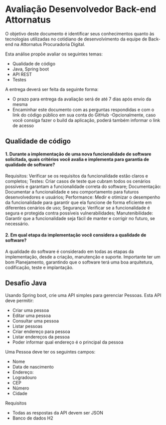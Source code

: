 # Avaliação Desenvolvedor Back-end Attornatus

O objetivo deste documento é identificar seus conhecimentos quanto às tecnologias utilizadas no cotidiano de desenvolvimento da equipe de Back-end na Attornatus Procuradoria Digital.

Esta análise propõe avaliar os seguintes temas: 
-	Qualidade de código
-	Java, Spring boot
-	API REST
-	Testes

A entrega deverá ser feita da seguinte forma:
-	O prazo para entrega da avaliação será de até 7 dias após envio da mesma
-	Encaminhar este documento com as perguntas respondidas e com o link do código público em sua conta do GitHub
-Opcionalmente, caso você consiga fazer o build da aplicação, poderá também informar o link de acesso


## **Qualidade de código**

#### 1.	Durante a implementação de uma nova funcionalidade de software solicitada, quais critérios você avalia e implementa para garantia de qualidade de software?
Requisitos: Verificar se os requisitos da funcionalidade estão claros e completos;
Testes: Criar casos de teste que cubram todos os cenários possíveis e garantam a funcionalidade correta do software;
Documentação: Documentar a funcionalidade e seu comportamento para futuros desenvolvedores e usuários;
Performance: Medir e otimizar o desempenho da funcionalidade para garantir que ela funcione de forma eficiente em diferentes cenários de uso;
Segurança: Verificar se a funcionalidade é segura e protegida contra possíveis vulnerabilidades;
Manutenibilidade: Garantir que a funcionalidade seja fácil de manter e corrigir no futuro, se necessário.

#### 2.	Em qual etapa da implementação você considera a qualidade de software?
A qualidade do software é considerado em todas as etapas da implementação, desde a criação, manutenção e suporte. Importante ter um bom Planejamento, garantindo que o software terá uma boa arquitetura, codificação, teste e implantação.


## Desafio Java

Usando Spring boot, crie uma API simples para gerenciar Pessoas. Esta API deve permitir:  
-	Criar uma pessoa
-	Editar uma pessoa
-	Consultar uma pessoa
-	Listar pessoas
-	Criar endereço para pessoa
-	Listar endereços da pessoa
-	Poder informar qual endereço é o principal da pessoa  

Uma Pessoa deve ter os seguintes campos:  
-	Nome
-	Data de nascimento
-	Endereço:
-	Logradouro
-	CEP
-	Número
-	Cidade

Requisitos  
-	Todas as respostas da API devem ser JSON  
- Banco de dados H2
